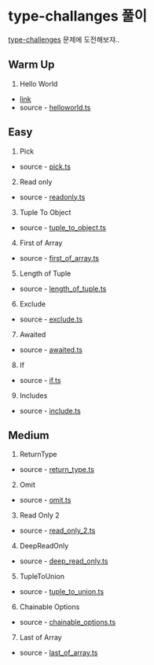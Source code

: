 # type-challanges 풀이

[type-challenges](https://github.com/type-challenges/type-challenges) 문제에 도전해보쟈..

## Warm Up

1. Hello World

- [link](https://github.com/type-challenges/type-challenges/blob/master/questions/13-warm-hello-world/README.md)
- source - [helloworld.ts](src/warmup/helloworld.ts)

## Easy

1. Pick

- source - [pick.ts](src/easy/pick.ts)

2. Read only

- source - [readonly.ts](src/easy/readonly.ts)

3. Tuple To Object

- source - [tuple_to_object.ts](src/easy/tuple_to_object.ts)

4. First of Array

- source - [first_of_array.ts](src/easy/first_of_array.ts)

5. Length of Tuple

- source - [length_of_tuple.ts](src/easy/length_of_tuple.ts)

6. Exclude

- source - [exclude.ts](src/easy/exclude.ts)

7. Awaited

- source - [awaited.ts](src/easy/awaited.ts)

8. If

- source - [if.ts](src/easy/if.ts)

9. Includes

- source - [include.ts](src/easy/include.ts)

## Medium

1. ReturnType

- source - [return_type.ts](src/medium/return_type.ts)

2. Omit

- source - [omit.ts](src/medium/omit.ts)

3. Read Only 2

- source - [read_only_2.ts](src/medium/read_only_2.ts)

4. DeepReadOnly

- source - [deep_read_only.ts](src/medium/deep_read_only.ts)

5. TupleToUnion

- source - [tuple_to_union.ts](src/medium/tuple_to_union.ts)

6. Chainable Options

- source - [chainable_options.ts](src/medium/chainable_options.ts)

7. Last of Array

- source - [last_of_array.ts](src/medium/last_of_array.ts)
